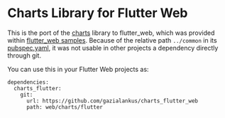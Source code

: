 # Charts Library for Flutter Web

This is the port of the [charts](https://github.com/google/charts) library to flutter_web, which was provided within [flutter_web samples](https://github.com/flutter/samples/tree/master/web/charts). Because of the relative path `../common` in its [pubspec.yaml](https://github.com/flutter/samples/blob/master/web/charts/flutter/pubspec.yaml#L18), it was not usable in other projects a dependency directly through git. 

You can use this in your Flutter Web projects as: 

```
dependencies: 
  charts_flutter:
    git:
      url: https://github.com/gazialankus/charts_flutter_web
      path: web/charts/flutter
```
